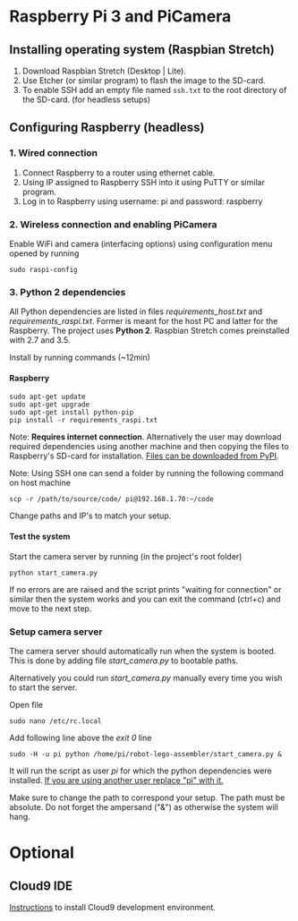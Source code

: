 # Raspberry Pi 3 and PiCamera

## Installing operating system (Raspbian Stretch)

1. Download Raspbian Stretch (Desktop | Lite).
2. Use Etcher (or similar program) to flash the image to the SD-card.
3. To enable SSH add an empty file named `ssh.txt` to the root directory of the SD-card. (for headless setups)

## Configuring Raspberry (headless)

### 1. Wired connection

1. Connect Raspberry to a router using ethernet cable.
2. Using IP assigned to Raspberry SSH into it using PuTTY or similar program.
3. Log in to Raspberry using username: pi and password: raspberry

### 2. Wireless connection and enabling PiCamera

Enable WiFi and camera (interfacing options) using configuration menu opened by running

```
sudo raspi-config
```



### 3. Python 2 dependencies 

All Python dependencies are listed in files *requirements_host.txt* and *requirements_raspi.txt*. Former is meant for the host PC and latter for the Raspberry. The project uses **Python 2**. Raspbian Stretch comes preinstalled with 2.7 and 3.5.

Install by running commands (~12min)

#### Raspberry

```
sudo apt-get update
sudo apt-get upgrade
sudo apt-get install python-pip
pip install -r requirements_raspi.txt
```

Note: **Requires internet connection**. Alternatively the user may download required dependencies using another machine and then copying the files to Raspberry's SD-card for installation. [Files can be downloaded from PyPI](https://pypi.org/).

Note: Using SSH one can send a folder by running the following command on host machine

```
scp -r /path/to/source/code/ pi@192.168.1.70:~/code
```

Change paths and IP's to match your setup.

#### Test the system

Start the camera server by running (in the project's root folder)

```
python start_camera.py
```

If no errors are are raised and the script prints "waiting for connection" or similar then the system works and you can exit the command (ctrl+c)  and move to the next step.



### Setup camera server

The camera server should automatically run when the system is booted. This is done by adding file *start_camera.py* to bootable paths. 

Alternatively you could run *start_camera.py* manually every time you wish to start the server.

Open file

```
sudo nano /etc/rc.local
```

Add following line above the *exit 0* line

```
sudo -H -u pi python /home/pi/robot-lego-assembler/start_camera.py &
```

It will run the script as user *pi* for which the python dependencies were installed. <u>If you are using another user replace "pi" with it.</u>

Make sure to change the path to correspond your setup. The path must be absolute. Do not forget the ampersand ("&") as otherwise the system will hang.



# Optional

## Cloud9 IDE

[Instructions](https://www.siaris.net/post/cloud9/) to install Cloud9 development environment.

